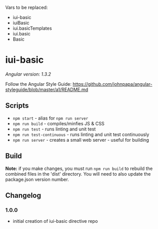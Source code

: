 Vars to be replaced:
 - iui-basic
 - iuiBasic
 - iui.basicTemplates
 - iui.basic
 - Basic


# iui-basic

*Angular version: 1.3.2*

Follow the Angular Style Guide:
https://github.com/johnpapa/angular-styleguide/blob/master/a1/README.md

## Scripts
- `npm start` - alias for `npm run server`
- `npm run build` - compiles/minfies JS & CSS
- `npm run test` - runs linting and unit test
- `npm run test-continuous` - runs linting and unit test continuously
- `npm run server` - creates a small web server - useful for building

## Build
**Note:** if you make changes, you must run `npm run build` to rebuild the combined files in the 'dist' directory. You will need to also update the package.json version number.

## Changelog

### 1.0.0
- initial creation of iui-basic directive repo
